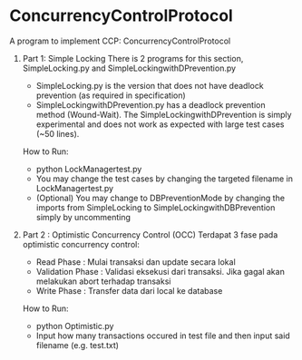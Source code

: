 # ConcurrencyControlProtocol
A program to implement CCP: ConcurrencyControlProtocol

1. Part 1: Simple Locking
    There is 2 programs for this section, SimpleLocking.py and SimpleLockingwithDPrevention.py
    - SimpleLocking.py is the version that does not have deadlock prevention (as required in specification) 
    - SimpleLockingwithDPrevention.py has a deadlock prevention method (Wound-Wait). The SimpleLockingwithDPrevention is simply experimental and does not work as expected with large test cases (~50 lines).

    How to Run:
    - python LockManagertest.py
    - You may change the test cases by changing the targeted filename in LockManagertest.py 
    - (Optional) You may change to DBPreventionMode by changing the imports from SimpleLocking to SimpleLockingwithDBPrevention simply by uncommenting

2. Part 2 : Optimistic Concurrency Control (OCC)
    Terdapat 3 fase pada optimistic concurrency control:
    - Read Phase : Mulai transaksi dan update secara lokal
    - Validation Phase : Validasi eksekusi dari transaksi. Jika gagal akan melakukan abort terhadap transaksi
    - Write Phase : Transfer data dari local ke database

    How to Run:
    - python Optimistic.py
    - Input how many transactions occured in test file and then input said filename (e.g. test.txt)